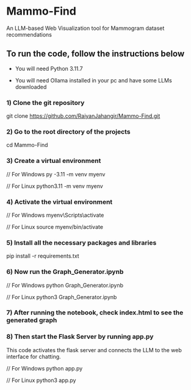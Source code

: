 # Mammo-Find
An LLM-based Web Visualization tool for Mammogram dataset recommendations 

## To run the code, follow the instructions below

- You will need Python 3.11.7

- You will need Ollama installed in your pc and have some LLMs downloaded

### 1) Clone the git repository
git clone https://github.com/RaiyanJahangir/Mammo-Find.git

### 2) Go to the root directory of the projects
cd Mammo-Find

### 3) Create a virtual environment 

// For Windows
py -3.11 -m venv myenv  

// For Linux
python3.11 -m venv myenv 

### 4) Activate the virtual environment 

// For Windows
myenv\Scripts\activate

// For Linux
source myenv/bin/activate

### 5) Install all the necessary packages and libraries
pip install -r requirements.txt

### 6) Now run the Graph_Generator.ipynb

// For Windows
python Graph_Generator.ipynb

// For Linux
python3 Graph_Generator.ipynb

### 7) After running the notebook, check index.html to see the generated graph

### 8) Then start the Flask Server by running app.py
This code activates the flask server and connects the LLM to the web interface for chatting.

// For Windows
python app.py

// For Linux
python3 app.py
